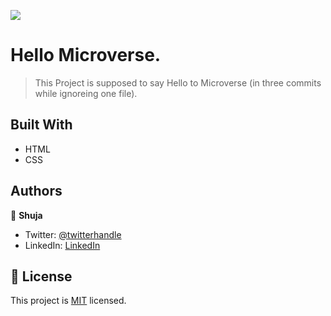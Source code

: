 ![](https://img.shields.io/badge/Microverse-blueviolet)

# Hello Microverse.

> This Project is supposed to say Hello to Microverse (in three commits while ignoreing one file).


## Built With

- HTML
- CSS



## Authors

👤 **Shuja**


- Twitter: [@twitterhandle](https://twitter.com/SyedShujaHussa3)
- LinkedIn: [LinkedIn](https://linkedin.com/in/shahshujahussa)



## 📝 License

This project is [MIT](./MIT.md) licensed.
